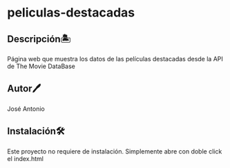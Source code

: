 # peliculas-destacadas

## Descripción🏝️
Página web que muestra los datos de las películas destacadas desde la API de The Movie DataBase

## Autor🖊️
José Antonio

## Instalación🛠️
Este proyecto no requiere de instalación. Simplemente abre con doble click el index.html
